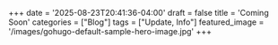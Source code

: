 +++
date = '2025-08-23T20:41:36-04:00'
draft = false
title = 'Coming Soon'
categories = ["Blog"]
tags = ["Update, Info"]
featured_image = '/images/gohugo-default-sample-hero-image.jpg'
+++
